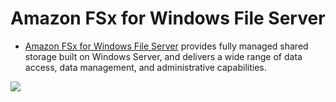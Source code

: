 # Amazon FSx for Windows File Server
- [Amazon FSx for Windows File Server](https://aws.amazon.com/fsx/windows/) provides fully managed shared storage built on Windows Server, and delivers a wide range of data access, data management, and administrative capabilities.

![](https://d1.awsstatic.com/pdp-how-it-works-assets/Product-Page-Diagram_Managed-File-System-How-it-Works_Updated@2x.c0c4e846c0fca27e8f43bd1651883b21b4cc1eec.png)